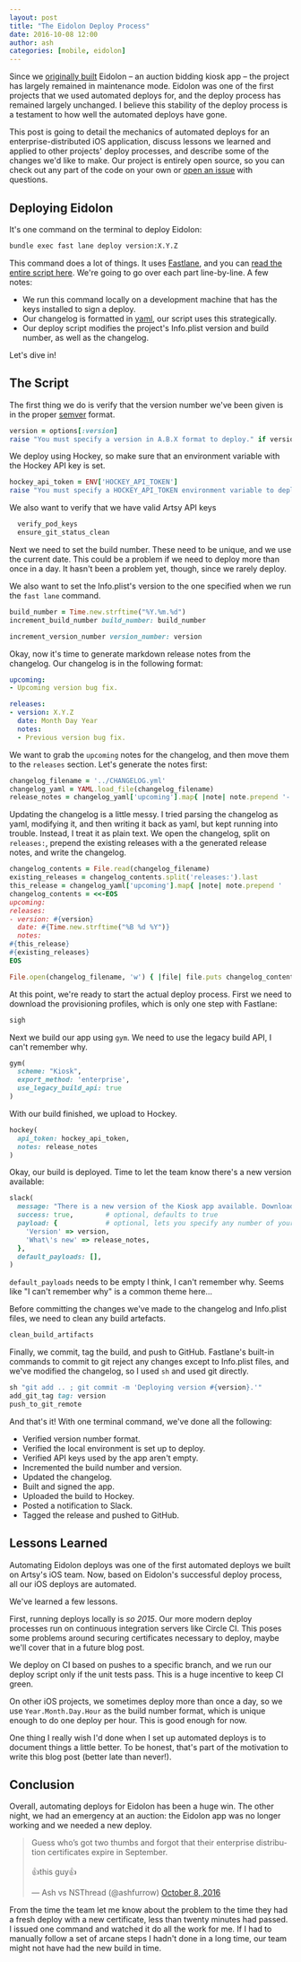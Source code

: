 ```yaml
---
layout: post
title: "The Eidolon Deploy Process"
date: 2016-10-08 12:00
author: ash
categories: [mobile, eidolon]
---
```


Since we [originally built](http://artsy.github.io/blog/2014/11/13/eidolon-retrospective/) Eidolon – an auction bidding kiosk app – the project has largely remained in maintenance mode. Eidolon was one of the first projects that we used automated deploys for, and the deploy process has remained largely unchanged. I believe this stability of the deploy process is a testament to how well the automated deploys have gone. 

This post is going to detail the mechanics of automated deploys for an enterprise-distributed iOS application, discuss lessons we learned and applied to other projects' deploy processes, and describe some of the changes we'd like to make. Our project is entirely open source, so you can check out any part of the code on your own or [open an issue](https://github.com/artsy/eidolon/issues/new) with questions.

<!-- more -->

## Deploying Eidolon

It's one command on the terminal to deploy Eidolon:

```sh
bundle exec fast lane deploy version:X.Y.Z
```

This command does a lot of things. It uses [Fastlane](https://fastlane.tools), and you can [read the entire script here](https://github.com/artsy/eidolon/blob/a0aad31bccfe2b4abf648fc64892cc165be400b4/fastlane/Fastfile#L40-L131). We're going to go over each part line-by-line. A few notes:

- We run this command locally on a development machine that has the keys installed to sign a deploy.
- Our changelog is formatted in [yaml](https://en.wikipedia.org/wiki/YAML), our script uses this strategically.
- Our deploy script modifies the project's Info.plist version and build number, as well as the changelog.

Let's dive in!

## The Script

The first thing we do is verify that the version number we've been given is in the proper [semver](http://semver.org) format.

```rb
version = options[:version]
raise "You must specify a version in A.B.X format to deploy." if version.nil? || version.scan(/\d+\.\d+\.\d+/).length == 0
```

We deploy using Hockey, so make sure that an environment variable with the Hockey API key is set.

```rb
hockey_api_token = ENV['HOCKEY_API_TOKEN']
raise "You must specify a HOCKEY_API_TOKEN environment variable to deploy." if hockey_api_token.nil?
```

We also want to verify that we have valid Artsy API keys

```rb
  verify_pod_keys
  ensure_git_status_clean
```

Next we need to set the build number. These need to be unique, and we use the current date. This could be a problem if we need to deploy more than once in a day. It hasn't been a problem yet, though, since we rarely deploy. 

We also want to set the Info.plist's version to the one specified when we run the `fast lane` command.

```rb
build_number = Time.new.strftime("%Y.%m.%d")
increment_build_number build_number: build_number

increment_version_number version_number: version
```

Okay, now it's time to generate markdown release notes from the changelog. Our changelog is in the following format:

```yaml
upcoming:
- Upcoming version bug fix.

releases:
- version: X.Y.Z
  date: Month Day Year
  notes:
  - Previous version bug fix.
```

We want to grab the `upcoming` notes for the changelog, and then move them to the `releases` section. Let's generate the notes first:

```rb
changelog_filename = '../CHANGELOG.yml'
changelog_yaml = YAML.load_file(changelog_filename)
release_notes = changelog_yaml['upcoming'].map{ |note| note.prepend '- ' }.join("\n")
```

Updating the changelog is a little messy. I tried parsing the changelog as yaml, modifying it, and then writing it back as yaml, but kept running into trouble. Instead, I treat it as plain text. We open the changelog, split on `releases:`, prepend the existing releases with a the generated release notes, and write the changelog.

```rb
changelog_contents = File.read(changelog_filename)
existing_releases = changelog_contents.split('releases:').last
this_release = changelog_yaml['upcoming'].map{ |note| note.prepend '  ' }.join("\n")
changelog_contents = <<-EOS
upcoming:
releases:
- version: #{version}
  date: #{Time.new.strftime("%B %d %Y")}
  notes:
#{this_release}
#{existing_releases}
EOS

File.open(changelog_filename, 'w') { |file| file.puts changelog_contents }
```

At this point, we're ready to start the actual deploy process. First we need to download the provisioning profiles, which is only one step with Fastlane:

```rb
sigh
```

Next we build our app using `gym`. We need to use the legacy build API, I can't remember why.

```rb
gym(
  scheme: "Kiosk",
  export_method: 'enterprise',
  use_legacy_build_api: true
)
```

With our build finished, we upload to Hockey.

```rb
hockey(
  api_token: hockey_api_token,
  notes: release_notes
)
```

Okay, our build is deployed. Time to let the team know there's a new version available:

```rb
slack(
  message: "There is a new version of the Kiosk app available. Download it at http://artsy.net/kioskbeta",
  success: true,        # optional, defaults to true
  payload: {            # optional, lets you specify any number of your own Slack attachments
    'Version' => version,
    'What\'s new' => release_notes,
  },
  default_payloads: [],
)
```

`default_payloads` needs to be empty I think, I can't remember why. Seems like "I can't remember why" is a common theme here...

Before committing the changes we've made to the changelog and Info.plist files, we need to clean any build artefacts.

```rb
clean_build_artifacts
```

Finally, we commit, tag the build, and push to GitHub. Fastlane's built-in commands to commit to git reject any changes except to Info.plist files, and we've modified the changelog, so I used `sh` and used git directly.

```rb
sh "git add .. ; git commit -m 'Deploying version #{version}.'"
add_git_tag tag: version
push_to_git_remote
```

And that's it! With one terminal command, we've done all the following:

- Verified version number format.
- Verified the local environment is set up to deploy.
- Verified API keys used by the app aren't empty.
- Incremented the build number and version.
- Updated the changelog.
- Built and signed the app.
- Uploaded the build to Hockey.
- Posted a notification to Slack.
- Tagged the release and pushed to GitHub.

## Lessons Learned

Automating Eidolon deploys was one of the first automated deploys we built on Artsy's iOS team. Now, based on Eidolon's successful deploy process, all our iOS deploys are automated.

We've learned a few lessons.

First, running deploys locally is _so 2015_. Our more modern deploy processes run on continuous integration servers like Circle CI. This poses some problems around securing certificates necessary to deploy, maybe we'll cover that in a future blog post.

We deploy on CI based on pushes to a specific branch, and we run our deploy script only if the unit tests pass. This is a huge incentive to keep CI green.

On other iOS projects, we sometimes deploy more than once a day, so we use `Year.Month.Day.Hour` as the build number format, which is unique enough to do one deploy per hour. This is good enough for now.

One thing I really wish I'd done when I set up automated deploys is to document things a little better. To be honest, that's part of the motivation to write this blog post (better late than never!).

## Conclusion

Overall, automating deploys for Eidolon has been a huge win. The other night, we had an emergency at an auction: the Eidolon app was no longer working and we needed a new deploy.

<blockquote class="twitter-tweet" data-lang="en"><p lang="en" dir="ltr">Guess who’s got two thumbs and forgot that their enterprise distribution certificates expire in September.<br><br>👍this guy👍</p>&mdash; Ash vs NSThread (@ashfurrow) <a href="https://twitter.com/ashfurrow/status/784548214527627266">October 8, 2016</a></blockquote> <script async src="//platform.twitter.com/widgets.js" charset="utf-8"></script>

From the time the team let me know about the problem to the time they had a fresh deploy with a new certificate, less than twenty minutes had passed. I issued one command and watched it do all the work for me. If I had to manually follow a set of arcane steps I hadn't done in a long time, our team might not have had the new build in time. 

